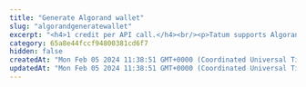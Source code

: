 ```yaml
---
title: "Generate Algorand wallet"
slug: "algorandgeneratewallet"
excerpt: "<h4>1 credit per API call.</h4><br/><p>Tatum supports Algorand wallets.</p>"
category: 65a8e44fccf94800381cd6f7
hidden: false
createdAt: "Mon Feb 05 2024 11:38:51 GMT+0000 (Coordinated Universal Time)"
updatedAt: "Mon Feb 05 2024 11:38:51 GMT+0000 (Coordinated Universal Time)"
---
```

